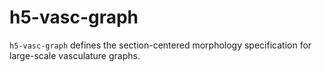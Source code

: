 # h5-vasc-graph
`h5-vasc-graph` defines the section-centered morphology specification for large-scale vasculature graphs.
